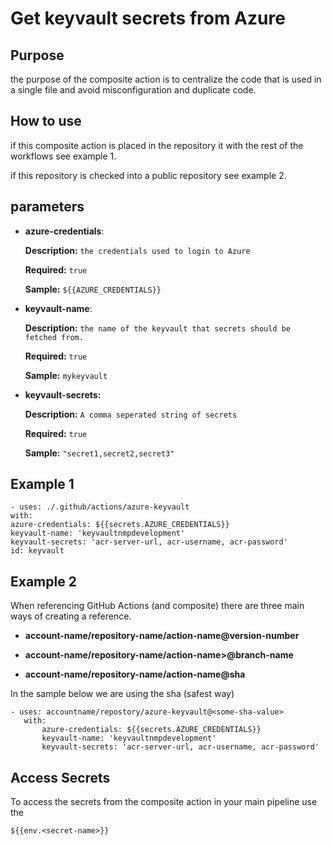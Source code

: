 # Get keyvault secrets from Azure

## Purpose

the purpose of the composite action is to centralize the code that is used in a single file and avoid misconfiguration and duplicate code.

  

## How to use

  

if this composite action is placed in the repository it with the rest of the workflows see example 1.

if this repository is checked into a public repository see example 2.

  

## parameters

- **azure-credentials**: 

    **Description:** ``the credentials used to login to Azure     ``
    
    **Required:** ``true``

    **Sample:**  ``${{AZURE_CREDENTIALS}}``

- **keyvault-name**: 

    **Description:** ``the name of the keyvault that secrets should be fetched from.``

    **Required:** ``true``
    
    **Sample:** ``mykeyvault``

- **keyvault-secrets:**

    **Description:**  ``A comma seperated string of secrets``

    **Required:** ``true``
    
    **Sample:** ``"secret1,secret2,secret3"``

  

## Example 1

    - uses: ./.github/actions/azure-keyvault
    with:
    azure-credentials: ${{secrets.AZURE_CREDENTIALS}}
    keyvault-name: 'keyvaultnmpdevelopment'
    keyvault-secrets: 'acr-server-url, acr-username, acr-password'
    id: keyvault

  

## Example 2

When referencing GitHub Actions (and composite) there are three main ways of creating a reference.

-  **account-name/repository-name/action-name@version-number**

-  **account-name/repository-name/action-name>@branch-name**

-  **account-name/repository-name/action-name@sha**

  

In the sample below we are using the sha (safest way)

  

    - uses: accountname/repostory/azure-keyvault@<some-sha-value>
       with:
    	   azure-credentials: ${{secrets.AZURE_CREDENTIALS}}
    	   keyvault-name: 'keyvaultnmpdevelopment'
    	   keyvault-secrets: 'acr-server-url, acr-username, acr-password'


  
  

## Access Secrets

To access the secrets from the composite action in your main pipeline use the

`` ${{env.<secret-name>}} ``

